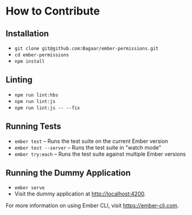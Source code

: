 # How to Contribute

## Installation

- `git clone git@github.com:Bagaar/ember-permissions.git`
- `cd ember-permissions`
- `npm install`

## Linting

- `npm run lint:hbs`
- `npm run lint:js`
- `npm run lint:js -- --fix`

## Running Tests

- `ember test` – Runs the test suite on the current Ember version
- `ember test --server` – Runs the test suite in "watch mode"
- `ember try:each` – Runs the test suite against multiple Ember versions

## Running the Dummy Application

- `ember serve`
- Visit the dummy application at <http://localhost:4200>.

For more information on using Ember CLI, visit <https://ember-cli.com>.
